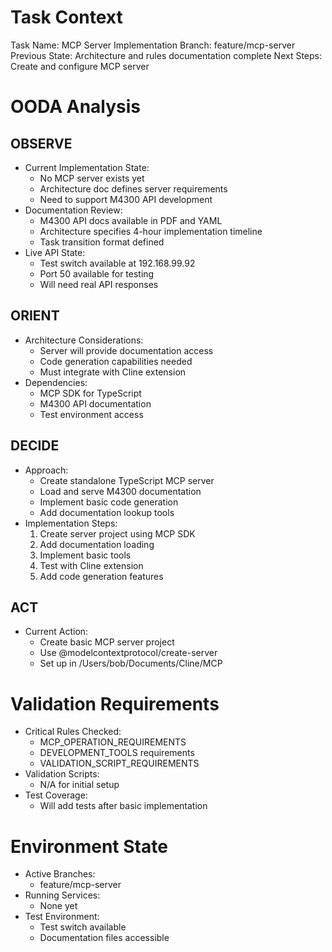 # Task Context
Task Name: MCP Server Implementation
Branch: feature/mcp-server
Previous State: Architecture and rules documentation complete
Next Steps: Create and configure MCP server

# OODA Analysis
## OBSERVE
- Current Implementation State:
  * No MCP server exists yet
  * Architecture doc defines server requirements
  * Need to support M4300 API development
- Documentation Review:
  * M4300 API docs available in PDF and YAML
  * Architecture specifies 4-hour implementation timeline
  * Task transition format defined
- Live API State:
  * Test switch available at 192.168.99.92
  * Port 50 available for testing
  * Will need real API responses

## ORIENT
- Architecture Considerations:
  * Server will provide documentation access
  * Code generation capabilities needed
  * Must integrate with Cline extension
- Dependencies:
  * MCP SDK for TypeScript
  * M4300 API documentation
  * Test environment access

## DECIDE
- Approach:
  * Create standalone TypeScript MCP server
  * Load and serve M4300 documentation
  * Implement basic code generation
  * Add documentation lookup tools
- Implementation Steps:
  1. Create server project using MCP SDK
  2. Add documentation loading
  3. Implement basic tools
  4. Test with Cline extension
  5. Add code generation features

## ACT
- Current Action:
  * Create basic MCP server project
  * Use @modelcontextprotocol/create-server
  * Set up in /Users/bob/Documents/Cline/MCP

# Validation Requirements
- Critical Rules Checked:
  * MCP_OPERATION_REQUIREMENTS
  * DEVELOPMENT_TOOLS requirements
  * VALIDATION_SCRIPT_REQUIREMENTS
- Validation Scripts:
  * N/A for initial setup
- Test Coverage:
  * Will add tests after basic implementation

# Environment State
- Active Branches:
  * feature/mcp-server
- Running Services:
  * None yet
- Test Environment:
  * Test switch available
  * Documentation files accessible
